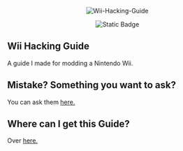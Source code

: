<div align="center">
  
  ![Wii-Hacking-Guide](https://github.com/user-attachments/assets/b7477899-b6d3-4212-8303-8964319c4988)


</div>


<div align="center">

![Static Badge](https://img.shields.io/badge/license-MIT-reallygreen)



</div>




## Wii Hacking Guide
A guide I made for modding a Nintendo Wii. 


## Mistake? Something you want to ask?
You can ask them [here.](https://github.com/JadiPlayz/Wii-Hacking-Guide/issues/new/choose)


## Where can I get this Guide?
Over [here.](https://github.com/JadiPlayz/Wii-Hacking-Guide/releases)
